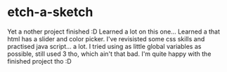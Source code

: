 # etch-a-sketch

Yet a nother project finished :D
Learned a lot on this one...
Learned a that html has a slider and color picker. I've revisisted some css skills and practised java script... a lot. I tried using as little global variables as possible, still used 3 tho, which ain't that bad.
I'm quite happy with the finished project tho :D